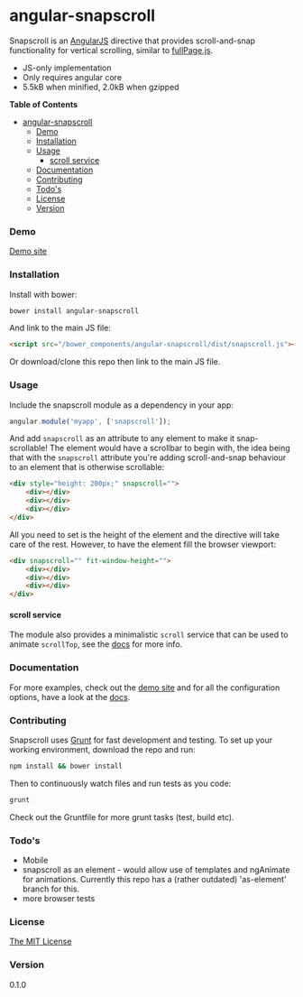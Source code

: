 # angular-snapscroll

Snapscroll is an [AngularJS](http://angularjs.org) directive that provides scroll-and-snap functionality for vertical scrolling, similar to [fullPage.js](http://alvarotrigo.com/fullPage/).

- JS-only implementation
- Only requires angular core
- 5.5kB when minified, 2.0kB when gzipped

**Table of Contents**

- [angular-snapscroll](#angular-snapscroll)
	- [Demo](#demo)
	- [Installation](#installation)
	- [Usage](#usage)
		- [scroll service](#scroll-service)
	- [Documentation](#documentation)
	- [Contributing](#contributing)
	- [Todo's](#todos)
	- [License](#license)
	- [Version](#version)

### Demo

[Demo site](http://joelmukuthu.github.io/angular-snapscroll/)

### Installation

Install with bower:
```sh
bower install angular-snapscroll
```
And link to the main JS file:
```html
<script src="/bower_components/angular-snapscroll/dist/snapscroll.js"></script>
```
Or download/clone this repo then link to the main JS file.

### Usage
Include the snapscroll module as a dependency in your app:
```javascript
angular.module('myapp', ['snapscroll']);
```

And add `snapscroll` as an attribute to any element to make it snap-scrollable! The element would have a scrollbar to begin with, the idea being that with the `snapscroll` attribute you're adding scroll-and-snap behaviour to an element that is otherwise scrollable:
```html
<div style="height: 200px;" snapscroll="">
    <div></div>
    <div></div>
    <div></div>
</div>
```
All you need to set is the height of the element and the directive will take care of the rest. However, to have the element fill the browser viewport:
```html
<div snapscroll="" fit-window-height="">
    <div></div>
    <div></div>
    <div></div>
</div>
```

#### scroll service

The module also provides a minimalistic `scroll` service that can be used to animate `scrollTop`, see the [docs](DOCS.md) for more info.

### Documentation

For more examples, check out the [demo site](http://joelmukuthu.github.io/angular-snapscroll/) and for all the configuration options, have a look at the [docs](DOCS.md).

### Contributing

Snapscroll uses [Grunt](http://gruntjs.com) for fast development and testing. To set up your working environment, download the repo and run:
```sh
npm install && bower install
```

Then to continuously watch files and run tests as you code:
```sh 
grunt
```

Check out the Gruntfile for more grunt tasks (test, build etc).

### Todo's

- Mobile
- snapscroll as an element - would allow use of templates and ngAnimate for animations. Currently this repo has a (rather outdated) 'as-element' branch for this.
- more browser tests

### License

[The MIT License](LICENSE.md)

### Version

0.1.0
